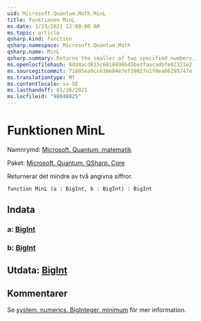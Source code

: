 ```yaml
---
uid: Microsoft.Quantum.Math.MinL
title: Funktionen MinL
ms.date: 1/23/2021 12:00:00 AM
ms.topic: article
qsharp.kind: function
qsharp.namespace: Microsoft.Quantum.Math
qsharp.name: MinL
qsharp.summary: Returns the smaller of two specified numbers.
ms.openlocfilehash: 8dd4acd815c6818496b45be3faacadbfe02321e2
ms.sourcegitcommit: 71605ea9cc630e84e7ef29027e1f0ea06299747e
ms.translationtype: MT
ms.contentlocale: sv-SE
ms.lasthandoff: 01/26/2021
ms.locfileid: "98848825"
---
```

# <a name="minl-function"></a>Funktionen MinL

Namnrymd: [Microsoft. Quantum. matematik](xref:Microsoft.Quantum.Math)

Paket: [Microsoft. Quantum. QSharp. Core](https://nuget.org/packages/Microsoft.Quantum.QSharp.Core)


Returnerar det mindre av två angivna siffror.

```qsharp
function MinL (a : BigInt, b : BigInt) : BigInt
```


## <a name="input"></a>Indata

### <a name="a--bigint"></a>a: [BigInt](xref:microsoft.quantum.lang-ref.bigint)




### <a name="b--bigint"></a>b: [BigInt](xref:microsoft.quantum.lang-ref.bigint)





## <a name="output--bigint"></a>Utdata: [BigInt](xref:microsoft.quantum.lang-ref.bigint)



## <a name="remarks"></a>Kommentarer

Se [system. numerics. BigInteger. minimum](https://docs.microsoft.com/dotnet/api/system.numerics.biginteger.min) för mer information.